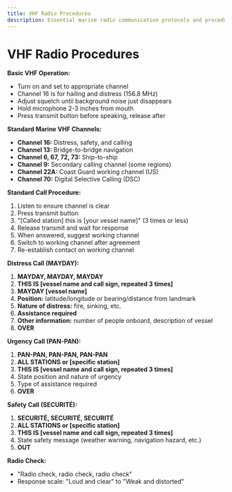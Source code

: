 ```yaml
---
title: VHF Radio Procedures
description: Essential marine radio communication protocols and procedures
---
```


# VHF Radio Procedures

**Basic VHF Operation:**
- Turn on and set to appropriate channel
- Channel 16 is for hailing and distress (156.8 MHz)
- Adjust squelch until background noise just disappears
- Hold microphone 2-3 inches from mouth
- Press transmit button before speaking, release after

**Standard Marine VHF Channels:**
- **Channel 16:** Distress, safety, and calling
- **Channel 13:** Bridge-to-bridge navigation
- **Channel 6, 67, 72, 73:** Ship-to-ship
- **Channel 9:** Secondary calling channel (some regions)
- **Channel 22A:** Coast Guard working channel (US)
- **Channel 70:** Digital Selective Calling (DSC)

**Standard Call Procedure:**
1. Listen to ensure channel is clear
2. Press transmit button
3. "[Called station] this is [your vessel name]" (3 times or less)
4. Release transmit and wait for response
5. When answered, suggest working channel
6. Switch to working channel after agreement
7. Re-establish contact on working channel

**Distress Call (MAYDAY):**
1. **MAYDAY, MAYDAY, MAYDAY**
2. **THIS IS [vessel name and call sign, repeated 3 times]**
3. **MAYDAY [vessel name]**
4. **Position:** latitude/longitude or bearing/distance from landmark
5. **Nature of distress:** fire, sinking, etc.
6. **Assistance required**
7. **Other information:** number of people onboard, description of vessel
8. **OVER**

**Urgency Call (PAN-PAN):**
1. **PAN-PAN, PAN-PAN, PAN-PAN**
2. **ALL STATIONS or [specific station]**
3. **THIS IS [vessel name and call sign, repeated 3 times]**
4. State position and nature of urgency
5. Type of assistance required
6. **OVER**

**Safety Call (SECURITÉ):**
1. **SECURITÉ, SECURITÉ, SECURITÉ**
2. **ALL STATIONS or [specific station]**
3. **THIS IS [vessel name and call sign, repeated 3 times]**
4. State safety message (weather warning, navigation hazard, etc.)
5. **OUT**

**Radio Check:**
- "Radio check, radio check, radio check"
- Response scale: "Loud and clear" to "Weak and distorted" 